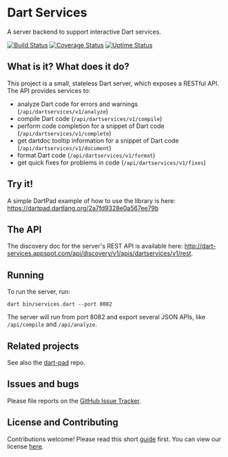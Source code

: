 # Dart Services

A server backend to support interactive Dart services.

[![Build Status](https://travis-ci.org/dart-lang/dart-services.svg?branch=master)](https://travis-ci.org/dart-lang/dart-services)
[![Coverage Status](https://coveralls.io/repos/dart-lang/dart-services/badge.svg?branch=master)](https://coveralls.io/r/dart-lang/dart-services?branch=master)
[![Uptime Status](https://img.shields.io/badge/uptime-Pingdom-blue.svg)](http://stats.pingdom.com/8n3tfpl1u0j9)

## What is it? What does it do?

This project is a small, stateless Dart server, which exposes a RESTful API.
The API provides services to:

- analyze Dart code for errors and warnings (`/api/dartservices/v1/analyze`)
- compile Dart code (`/api/dartservices/v1/compile`)
- perform code completion for a snippet of Dart code (`/api/dartservices/v1/complete`)
- get dartdoc tooltip information for a snippet of Dart code (`/api/dartservices/v1/document`)
- format Dart code (`/api/dartservices/v1/format`)
- get quick fixes for problems in code (`/api/dartservices/v1/fixes`)

## Try it!

A simple DartPad example of how to use the library is here:
https://dartpad.dartlang.org/2a7fd9328e0a567ee79b

## The API

The discovery doc for the server's REST API is available here:
http://dart-services.appspot.com/api/discovery/v1/apis/dartservices/v1/rest.

## Running

To run the server, run:

    dart bin/services.dart --port 8082

The server will run from port 8082 and export several JSON APIs, like
`/api/compile` and `/api/analyze`.

## Related projects

See also the [dart-pad](https://github.com/dart-lang/dart-pad) repo.

## Issues and bugs

Please file reports on the
[GitHub Issue Tracker](https://github.com/dart-lang/dart-services/issues).

## License and Contributing

Contributions welcome! Please read this short
[guide](https://github.com/dart-lang/dart-services/wiki/Contributing) first.
You can view our license
[here](https://github.com/dart-lang/dart-services/blob/master/LICENSE).
